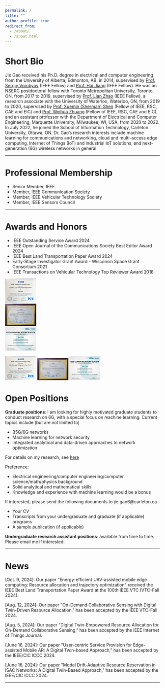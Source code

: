 ```yaml
---
permalink: /
title: ""
author_profile: true
redirect_from: 
  - /about/
  - /about.html
---
```

Short Bio
======
Jie Gao received his Ph.D. degree in electrical and computer engineering from the University of Alberta, Edmonton, AB, in 2014, supervised by [Prof. Sergiy Vorobyov](https://users.aalto.fi/~vorobys1/) (IEEE Fellow) and [Prof. Hai Jiang](https://www.ece.ualberta.ca/~hai1/) (IEEE Fellow). He was an NSERC postdoctoral fellow with Toronto Metropolitan University, Toronto, ON, from 2017 to 2019, supervised by [Prof. Lian Zhao](https://www.ecb.torontomu.ca/~lzhao/) (IEEE Fellow), a research associate with the University of Waterloo, Waterloo, ON, from 2019 to 2020, supervised by [Prof. Xuemin (Sherman) Shen](https://uwaterloo.ca/scholar/sshen) (Fellow of IEEE, RSC, CAE and EIC) and [Prof. Weihua Zhuang](https://uwaterloo.ca/scholar/wzhuang) (Fellow of IEEE, RSC, CAE and EIC), and an assistant professor with the Department of Electrical and Computer Engineering, Marquette University, Milwaukee, WI, USA, from 2020 to 2022. In July 2022, he joined the School of Information Technology, Carleton University, Ottawa, ON. Dr. Gao’s research interests include machine learning for communications and networking, cloud and multi-access edge computing, Internet of Things (IoT) and industrial IoT solutions, and next-generation (6G) wireless networks in general. 


<hr> 


Professional Membership
======
<ul style="list-style-type:disc;">
  <li>Senior Member, IEEE</li>
  <li>Member, IEEE Communication Society</li>
  <li>Member, IEEE Vehicular Technology Society</li>
  <li>Member, IEEE Sensors Council</li>
</ul>

<hr> 


Awards and Honors
======

<ul style="list-style-type:disc;">
  <li>IEEE Outstanding Service Award 2024</li>
  <li>IEEE Open Journal of the Communications Society Best Editor Award 2024</li>
  <li>IEEE Best Land Transportation Paper Award 2024 </li>
  <li>Early-Stage Investigator Grant Award - Wisconsin Space Grant Consortium 2021 </li>
  <li>IEEE Transactions on Vehicular Technology Top Reviewer Award 2018 </li>
</ul>

<div class="row">
  <div class="column">
  <img src="../images/Award_IEEEBestLandTransportation2024.png" style="width:20%"  alt="">
  </div>
  <div class="column">
    <img src="../images/Award_IEEEService2024.jpg" style="width:20%" alt="">
  </div>
    <div class="column">
    <img src="../images/Award_OJCOMSBestEditor2024.png" style="width:20%" alt="">
  </div>
</div>


<p float="left">
  <img src="../images/Award_IEEEBestLandTransportation2024.png" style="width:20%"  alt="">
  <img src="../images/Award_IEEEService2024.jpg" style="width:20%" alt="">
  <img src="../images/Award_OJCOMSBestEditor2024.png" style="width:20%" alt="">
</p>

Open Positions
======
<strong>Graduate positions</strong>: I am looking for highly motivated graduate students to conduct research on 6G, with a special focus on machine learning. Current topics include (but are not limited to)
<ul style="list-style-type:disc;">
  <li> B5G/6G networks</li>
  <li>Machine learning for network security</li>
  <li>Integrated analytical and data-driven approaches to network optimization</li>
</ul>

For details on my research, see [here](https://drjiegao.github.io//research/) 

Preference: 
<ul style="list-style-type:disc;">
  <li>Electrical engineering/computer engineering/computer science/math/physics background</li>
  <li>Solid analytical and mathematical skills</li>
  <li>Knowledge and experience with machine learning would be a bonus</li>
</ul>
If interested, please send the following documents to jie.gao6@carleton.ca
<ul style="list-style-type:disc;">
  <li>Your CV</li>
  <li>Transcripts from your undergraduate and graduate (if applicable) programs</li>
  <li>A sample publication (if applicable) </li>
</ul>
<strong>Undergraduate research assistant positions</strong>: available from time to time. Please email me if interested. 

<hr> 


News
======
[Oct. 9, 2024]: Our paper "Energy-efficient UAV-assisted mobile edge computing: Resource allocation and trajectory optimization" received the IEEE Best Land Transportation Paper Award at the 100th IEEE VTC (VTC-Fall 2024).

[Aug. 12, 2024]: Our paper "On-Demand Collaborative Sensing with Digital Twin-Driven Resource Allocation," has been accepted by the IEEE VTC-Fall 2024. 

[Aug. 5, 2024]: Our paper "Digital Twin-Empowered Resource Allocation for On-Demand Collaborative Sensing," has been accepted by the IEEE Internet of Things Journal. 

[June 16, 2024]: Our paper "User-centric Service Provision for Edge-assisted Mobile AR: A Digital Twin-based Approach," has been accepted by the IEEE/CIC ICCC 2024. 

[June 16, 2024]: Our paper "Model Drift-Adaptive Resource Reservation in ISAC Networks: A Digital Twin-Based Approach," has been accepted by the IEEE/CIC ICCC 2024. 

<hr> 






